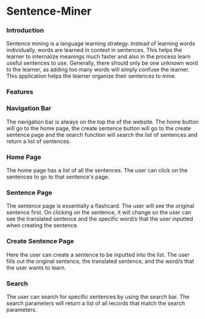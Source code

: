 # Sentence-Miner

### Introduction

Sentence mining is a language learning strategy. Instead of learning words individually, words are learned in context in sentences. This helps the learner 
to internalize meanings much faster and also in the process learn useful sentences to use. Generally, there should only be one unknown word to the learner,
as adding too many words will simply confuse the learner. This application helps the learner organize their sentences to mine.

### Features

### Navigation Bar

The navigation bar is always on the top the of the website. The home button will go to the home page, the create sentence button will go to the create sentence
page and the search function will search the list of sentences and return a list of sentences.

### Home Page

The home page has a list of all the sentences. The user can click on the sentences to go to that sentence's page. 


### Sentence Page

The sentence page is essentially a flashcard. The user will see the original sentence first. On clicking on the sentence, it will change so the user can see
the translated sentence and the specific word/s that the user inputted when creating the sentence.

### Create Sentence Page

Here the user can create a sentence to be inputted into the list. The user fills out the original sentence, the translated sentence, and the word/s that the user
wants to learn.

### Search 
The user can search for specific sentences by using the search bar. The search parameters will return a list of all records that match the search parameters.

